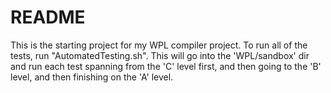 # README

This is the starting project for my WPL compiler project. To run all of the tests, run "AutomatedTesting.sh". This will go into the 'WPL/sandbox' dir and run each test spanning from the 'C' level first, and then going to the 'B' level, and then finishing on the 'A' level.